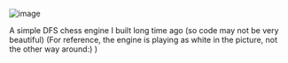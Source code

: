 ![image](https://github.com/user-attachments/assets/06f49d5f-0269-4eb2-af43-1c5199d56661)

A simple DFS chess engine I built long time ago (so code may not be very beautiful) (For reference, the engine is playing as white in the picture, not the other way around:) )
